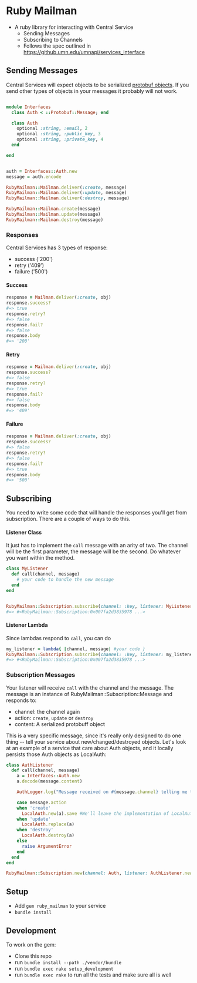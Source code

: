 # Ruby Mailman

- A ruby library for interacting with Central Service
  - Sending Messages
  - Subscribing to Channels
  - Follows the spec outlined in https://github.umn.edu/umnapi/services_interface

## Sending Messages

Central Services will expect objects to be serialized [protobuf objects](https://github.umn.edu/umnapi/protobufs). If you send other types of objects in your messages it probably will not work.

```ruby

module Interfaces
  class Auth < ::Protobuf::Message; end

  class Auth
    optional :string, :email, 2
    optional :string, :public_key, 3
    optional :string, :private_key, 4
  end

end


auth = Interfaces::Auth.new
message = auth.encode

RubyMailman::Mailman.deliver(:create, message)
RubyMailman::Mailman.deliver(:update, message)
RubyMailman::Mailman.deliver(:destroy, message)

RubyMailman::Mailman.create(message)
RubyMailman::Mailman.update(message)
RubyMailman::Mailman.destroy(message)
```

### Responses

Central Services has 3 types of response:
- success ('200')
- retry ('409')
- failure ('500')

#### Success

```ruby
response = Mailman.deliver(:create, obj)
response.success?
#=> true
response.retry?
#=> false
response.fail?
#=> false
response.body
#=> '200'
```

#### Retry

```ruby
response = Mailman.deliver(:create, obj)
response.success?
#=> false
response.retry?
#=> true
response.fail?
#=> false
response.body
#=> '409'
```

#### Failure

```ruby
response = Mailman.deliver(:create, obj)
response.success?
#=> false
response.retry?
#=> false
response.fail?
#=> true
response.body
#=> '500'
```

## Subscribing

You need to write some code that will handle the responses you'll get from subscription. There are a couple of ways to do this.

#### Listener Class

It just has to implement the `call` message with an arity of two. The channel will be the first parameter, the message will be the second. Do whatever you want within the method.

```ruby
class MyListener
  def call(channel, message)
    # your code to handle the new message
  end
end


RubyMailman::Subscription.subscribe(channel: :key, listener: MyListener.new)
#=> #<RubyMailman::Subscription:0x007fa2d3835978 ...>
```

#### Listener Lambda

Since lambdas respond to `call`, you can do

```ruby
my_listener = lambda{ |channel, message| #your code }
RubyMailman::Subscription.subscribe(channel: :key, listener: my_listener)
#=> #<RubyMailman::Subscription:0x007fa2d3835978 ...>
```

### Subscription Messages

Your listener will receive `call` with  the channel and the message. The message is an instance of RubyMailman::Subscription::Message and responds to:

- channel: the channel again
- action: `create`, `update` or `destroy`
- content: A serialized protobuff object

This is a very specific message, since it's really only designed to do one thing -- tell your service about new/changed/destroyed objects. Let's look at an example of a service that care about Auth objects, and it locally persists those Auth objects as LocalAuth:

```ruby
class AuthListener
  def call(channel, message)
    a = Interfaces::Auth.new
    a.decode(message.content)

    AuthLogger.log("Message received on #{message.channel} telling me to #{message.action} the object #{a.to_s}")

    case message.action
    when 'create'
      LocalAuth.new(a).save #We'll leave the implementation of LocalAuth to your imagination.
    when 'update'
      LocalAuth.replace(a)
    when 'destroy'
      LocalAuth.destroy(a)
    else
      raise ArgumentError
    end
  end
end

RubyMailman::Subscription.new(channel: Auth, listener: AuthListener.new)
```

## Setup

- Add `gem ruby_mailman` to your service
- `bundle install`

## Development

To work on the gem:

- Clone this repo
- run `bundle install --path ./vendor/bundle`
- run `bundle exec rake setup_development`
- run `bundle exec rake` to run all the tests and make sure all is well
